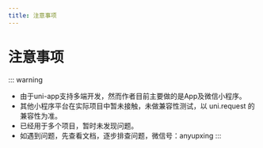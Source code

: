 ```yaml
---
title: 注意事项
---
```


# 注意事项

::: warning
- 由于uni-app支持多端开发，然而作者目前主要做的是App及微信小程序。
- 其他小程序平台在实际项目中暂未接触，未做兼容性测试，以 uni.request 的兼容性为准。
- 已经用于多个项目，暂时未发现问题。
- 如遇到问题，先查看文档，逐步排查问题，微信号：anyupxing
:::

